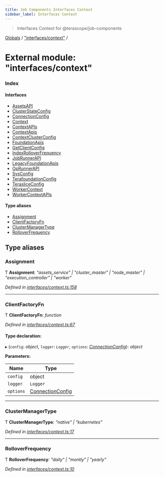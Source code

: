 ```yaml
---
title: Job Components Interfaces Context
sidebar_label: Interfaces Context
---
```


> Interfaces Context for @terascope/job-components

[Globals](../overview.md) / ["interfaces/context"](_interfaces_context_.md) /

# External module: "interfaces/context"

### Index

#### Interfaces

* [AssetsAPI](../interfaces/_interfaces_context_.assetsapi.md)
* [ClusterStateConfig](../interfaces/_interfaces_context_.clusterstateconfig.md)
* [ConnectionConfig](../interfaces/_interfaces_context_.connectionconfig.md)
* [Context](../interfaces/_interfaces_context_.context.md)
* [ContextAPIs](../interfaces/_interfaces_context_.contextapis.md)
* [ContextApis](../interfaces/_interfaces_context_.contextapis-1.md)
* [ContextClusterConfig](../interfaces/_interfaces_context_.contextclusterconfig.md)
* [FoundationApis](../interfaces/_interfaces_context_.foundationapis.md)
* [GetClientConfig](../interfaces/_interfaces_context_.getclientconfig.md)
* [IndexRolloverFrequency](../interfaces/_interfaces_context_.indexrolloverfrequency.md)
* [JobRunnerAPI](../interfaces/_interfaces_context_.jobrunnerapi.md)
* [LegacyFoundationApis](../interfaces/_interfaces_context_.legacyfoundationapis.md)
* [OpRunnerAPI](../interfaces/_interfaces_context_.oprunnerapi.md)
* [SysConfig](../interfaces/_interfaces_context_.sysconfig.md)
* [TerafoundationConfig](../interfaces/_interfaces_context_.terafoundationconfig.md)
* [TerasliceConfig](../interfaces/_interfaces_context_.terasliceconfig.md)
* [WorkerContext](../interfaces/_interfaces_context_.workercontext.md)
* [WorkerContextAPIs](../interfaces/_interfaces_context_.workercontextapis.md)

#### Type aliases

* [Assignment](_interfaces_context_.md#assignment)
* [ClientFactoryFn](_interfaces_context_.md#clientfactoryfn)
* [ClusterManagerType](_interfaces_context_.md#clustermanagertype)
* [RolloverFrequency](_interfaces_context_.md#rolloverfrequency)

## Type aliases

###  Assignment

Ƭ **Assignment**: *"assets_service" | "cluster_master" | "node_master" | "execution_controller" | "worker"*

*Defined in [interfaces/context.ts:158](https://github.com/terascope/teraslice/tree/0c8b1cfadd6cd255811e506264906c5373f2ebea/packages/job-components/interfaces/context.ts#L158)*

___

###  ClientFactoryFn

Ƭ **ClientFactoryFn**: *function*

*Defined in [interfaces/context.ts:67](https://github.com/terascope/teraslice/tree/0c8b1cfadd6cd255811e506264906c5373f2ebea/packages/job-components/interfaces/context.ts#L67)*

#### Type declaration:

▸ (`config`: *object*, `logger`: *`Logger`*, `options`: *[ConnectionConfig](../interfaces/_interfaces_context_.connectionconfig.md)*): *object*

**Parameters:**

Name | Type |
------ | ------ |
`config` | object |
`logger` | `Logger` |
`options` | [ConnectionConfig](../interfaces/_interfaces_context_.connectionconfig.md) |

___

###  ClusterManagerType

Ƭ **ClusterManagerType**: *"native" | "kubernetes"*

*Defined in [interfaces/context.ts:17](https://github.com/terascope/teraslice/tree/0c8b1cfadd6cd255811e506264906c5373f2ebea/packages/job-components/interfaces/context.ts#L17)*

___

###  RolloverFrequency

Ƭ **RolloverFrequency**: *"daily" | "montly" | "yearly"*

*Defined in [interfaces/context.ts:10](https://github.com/terascope/teraslice/tree/0c8b1cfadd6cd255811e506264906c5373f2ebea/packages/job-components/interfaces/context.ts#L10)*
